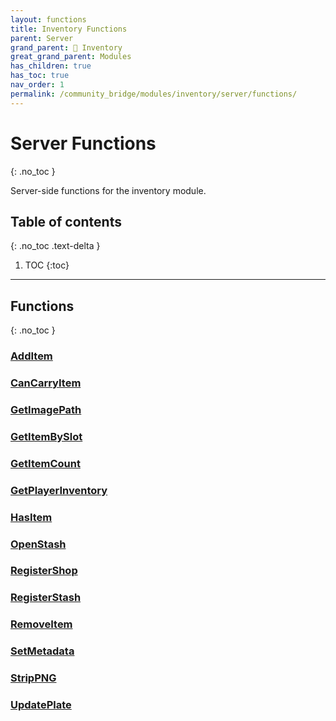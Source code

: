 ```yaml
---
layout: functions
title: Inventory Functions
parent: Server
grand_parent: 🎒 Inventory
great_grand_parent: Modules
has_children: true
has_toc: true
nav_order: 1
permalink: /community_bridge/modules/inventory/server/functions/
---
```


# Server Functions
{: .no_toc }

Server-side functions for the inventory module.

## Table of contents
{: .no_toc .text-delta }

1. TOC
{:toc}

---
## Functions
{: .no_toc }


### [AddItem](AddItem)

### [CanCarryItem](CanCarryItem)

### [GetImagePath](GetImagePath)

### [GetItemBySlot](GetItemBySlot)

### [GetItemCount](GetItemCount)

### [GetPlayerInventory](GetPlayerInventory)

### [HasItem](HasItem)

### [OpenStash](OpenStash)

### [RegisterShop](RegisterShop)

### [RegisterStash](RegisterStash)

### [RemoveItem](RemoveItem)

### [SetMetadata](SetMetadata)

### [StripPNG](StripPNG)

### [UpdatePlate](UpdatePlate)



